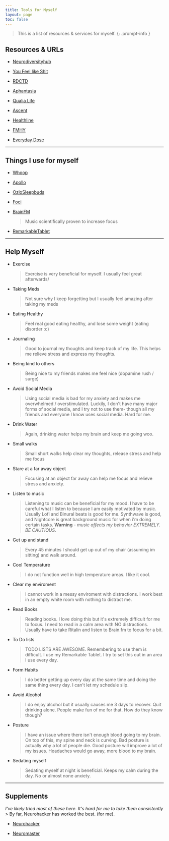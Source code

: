 ```yaml
---
title: Tools for Myself
layout: page
toc: false
---
```


> This is a list of resources & services for myself.
{: .prompt-info }

## Resources & URLs

- [Neurodiversityhub](https://www.neurodiversityhub.org/)

- [You Feel like Shit](https://philome.la/jace_harr/you-feel-like-shit-an-interactive-self-care-guide/play/index.html)

- [RDCTD](https://rdctd.pro/)

- [Aphantasia](https://aphantasia.com/)

- [Qualia Life](https://www.qualialife.com/)

- [Ascent](https://play.google.com/store/apps/details/Ascent_mindful_appblock?id=com.ascent&hl=en_US&pli=1)

- [Healthline](https://www.healthline.com/)

- [FMHY](https://fmhy.net/edupiracyguide)

- [Everyday Dose](https://www.everydaydose.com/)

---

## Things I use for myself

- [Whoop](https://join.whoop.com/seth)

- [Apollo](https://apolloneuro.com/)

- [OzloSleepbuds](https://ozlosleep.com/)

- [Foci](https://fociai.com/)

- [BrainFM](https://brain.fm)
    > Music scientifically proven to increase focus

- [RemarkableTablet](https://remarkable.com)


---

## Help Myself

- Exercise
    > Exercise is very beneficial for myself. I usually feel great afterwards/

- Taking Meds
    > Not sure why I keep forgetting but I usually feel amazing after taking my meds

- Eating Healthy
    > Feel real good eating healthy, and lose some weight (eating disorder :c)

- Journaling
    > Good to journal my thoughts and keep track of my life. This helps me relieve stress and express my thoughts.

- Being kind to others
    > Being nice to my friends makes me feel nice (dopamine rush / surge)

- Avoid Social Media
    > Using social media is bad for my anxiety and makes me overwhelmed / overstimulated. Luckily, I don't have many major forms of social media, and I try not to use them- though all my friends and everyone I know uses social media. Hard for me.

- Drink Water
    > Again, drinking water helps my brain and keep me going woo.

- Small walks
    > Small short walks help clear my thoughts, release stress and help me focus

- Stare at a far away object
    > Focusing at an object far away can help me focus and relieve stress and anxiety.

- Listen to music
    > Listening to music can be beneficial for my mood. I have to be careful what I listen to because I am easily motivated by music. Usually Lofi and Binural beats is good for me. Synthwave is good, and Nightcore is great background music for when i'm doing certain tasks. **Warning** - *music affects my behavior EXTREMELY. BE CAUTIOUS*.

- Get up and stand
    > Every 45 minutes I should get up out of my chair (assuming im sitting) and walk around.

- Cool Temperature
    > I do not function well in high temperature areas. I like it cool.

- Clear my enviroment
    > I cannot work in a messy enviroment with distractions. I work best in an empty white room with nothing to distract me.

- Read Books
    > Reading books. I love doing this but it's extremely difficult for me to focus. I need to read in a calm area with NO distractions. Usually have to take Ritalin and listen to Brain.fm to focus for a bit.

- To Do lists
    > TODO LISTS ARE AWESOME. Remembering to use them is difficult. I use my Remarkable Tablet. I try to set this out in an area I use every day.

- Form Habits
    > I do better getting up every day at the same time and doing the same thing every day. I can't let my schedule slip.

- Avoid Alcohol
    > I do enjoy alcohol but it usually causes me 3 days to recover. Quit drinking alone. People make fun of me for that. How do they know though?

- Posture
    > I have an issue where there isn't enough blood going to my brain. On top of this, my spine and neck is curving. Bad posture is actually why a lot of people die. Good posture will improve a lot of my issues. Headaches would go away, more blood to my brain.

- Sedating myself
    > Sedating myself at night is beneficial. Keeps my calm during the day. No or almost none anxiety.

---

## Supplements

*I've likely tried most of these here. It's hard for me to take them consistently*
    > By far, Neurohacker has worked the best. (for me).

- [Neurohacker](https://neurohacker.com/)

- [Neuromaster](https://shop.bulletproof.com/products/energy-focus)

